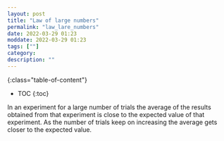 ```yaml
---
layout: post
title: "Law of large numbers"
permalink: "law_lare_numbers"
date: 2022-03-29 01:23
moddate: 2022-03-29 01:23
tags: [""]
category:
description: ""
---
```


{:class="table-of-content"}
* TOC 
{:toc}

In an experiment for a large number of trials the average of the
results obtained from that experiment is close to the expected value of
that experiment. As the number of trials keep on increasing the average gets
closer to the expected value.
